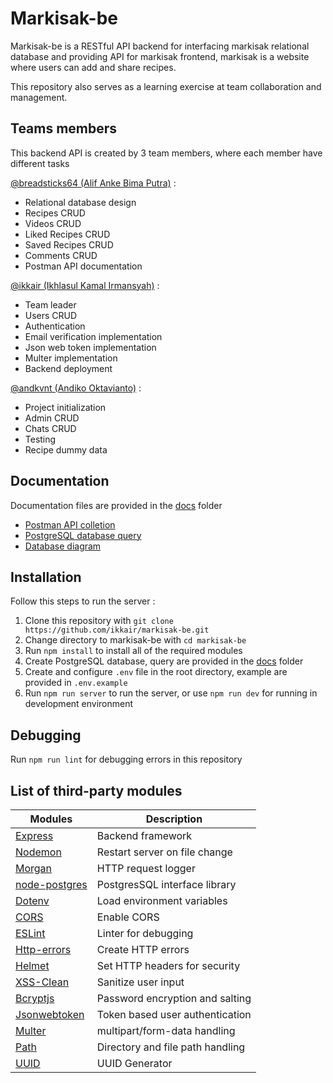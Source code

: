 # Markisak-be
Markisak-be is a RESTful API backend for interfacing markisak relational database and providing API for markisak frontend,
markisak is a website where users can add and share recipes. 

This repository also serves as a learning exercise at team collaboration and management.

## Teams members
This backend API is created by 3 team members, where each member have different tasks

[@breadsticks64 (Alif Anke Bima Putra)] : 
- Relational database design
- Recipes CRUD
- Videos CRUD
- Liked Recipes CRUD
- Saved Recipes CRUD
- Comments CRUD
- Postman API documentation

[@ikkair (Ikhlasul Kamal Irmansyah)] : 
- Team leader
- Users CRUD
- Authentication
- Email verification implementation
- Json web token implementation
- Multer implementation
- Backend deployment

[@andkvnt (Andiko Oktavianto)] : 
- Project initialization
- Admin CRUD
- Chats CRUD
- Testing
- Recipe dummy data

## Documentation
Documentation files are provided in the [docs] folder
- [Postman API colletion]
- [PostgreSQL database query]
- [Database diagram]

## Installation
Follow this steps to run the server :
1. Clone this repository with `git clone https://github.com/ikkair/markisak-be.git`
2. Change directory to markisak-be with `cd markisak-be`
3. Run `npm install` to install all of the required modules
4. Create PostgreSQL database, query are provided in the [docs] folder
5. Create and configure `.env` file in the root directory, example are provided in `.env.example`
6. Run `npm run server` to run the server, or use `npm run dev` for running in development environment

## Debugging
Run `npm run lint` for debugging errors in this repository

## List of third-party modules
| Modules | Description |
| ------ | ------ |
| [Express] | Backend framework |
| [Nodemon] | Restart server on file change |
| [Morgan] | HTTP request logger |
| [node-postgres] | PostgresSQL interface library |
| [Dotenv] | Load environment variables |
| [CORS] | Enable CORS |
| [ESLint] | Linter for debugging |
| [Http-errors] | Create HTTP errors |
| [Helmet] | Set HTTP headers for security |
| [XSS-Clean] | Sanitize user input |
| [Bcryptjs] | Password encryption and salting |
| [Jsonwebtoken] | Token based user authentication |
| [Multer] | multipart/form-data handling |
| [Path] | Directory and file path handling |
| [UUID] | UUID Generator |

[docs]: <docs>
[Postman API colletion]: <docs/Markisak-be.postman_collection.json>
[PostgreSQL Database Query]: <docs/query.sql>
[Database Diagram]: <docs/markisak-database-diagram.png>
[@breadsticks64 (Alif Anke Bima Putra)]: <https://www.github.com/breadsticks64>
[@ikkair (Ikhlasul Kamal Irmansyah)]: <https://www.github.com/ikkair>
[@andkvnt (Andiko Oktavianto)]: <https://www.github.com/andkvnt>
[express]: <https://expressjs.com>
[Nodemon]: <https://nodemon.io/>
[Morgan]: <https://github.com/expressjs/morgan#readme>
[node-postgres]: <https://node-postgres.com>
[Dotenv]: <https://www.npmjs.com/package/dotenv>
[CORS]: <https://github.com/expressjs/cors#readme>
[ESLint]: <https://eslint.org>
[Http-errors]: <https://www.npmjs.com/package/http-errors>
[Helmet]: <https://helmetjs.github.io/>
[XSS-Clean]: <https://github.com/jsonmaur/xss-clean>
[Bcryptjs]: <https://github.com/dcodeIO/bcrypt.js>
[Jsonwebtoken]: <https://jwt.io/>
[Multer]: <https://github.com/expressjs/multer>
[Path]: <https://github.com/jinder/path>
[UUID]: <https://github.com/uuidjs/uuid>
